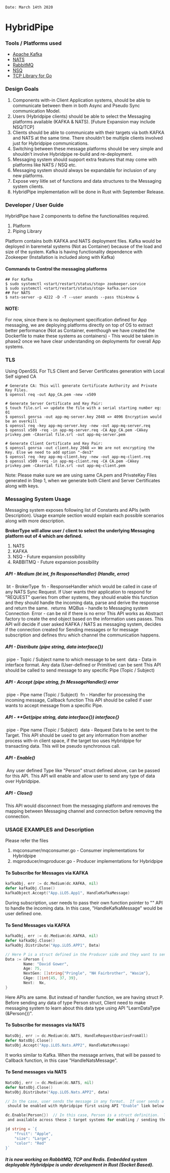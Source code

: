 ```Date: March 14th 2020```
# HybridPipe

### Tools / Platforms used
-   [Apache Kafka](https://kafka.apache.org/)
-   [NATS](https://nats.io/)
-   [RabbitMQ](https://www.rabbitmq.com/)
-   [NSQ](https://nsq.io/)
-   [TCP Library for Go](https://golang.org/pkg/net/)

### Design Goals
1. Components with-in Client Application systems, should be able to communicate between them in both Async and Pseudo Sync communication Model.
2. Users (Hybridpipe clients) should be able to select the Messaging platforms available (KAFKA & NATS). [Future
 Expansion may include NSQ/TCP]
3. Clients should be able to communicate with their targets via both KAFKA and NATS at the same time. There shouldn't be multiple clients involved just for Hybridpipe communications.
4. Switching between these message platforms should be very simple and shouldn't involve Hybridpipe re-build and re-deployment.
5. Messaging system should support extra features that may come with platforms like NATS / NSQ etc.
6. Messaging system should always be expandable for inclusion of any new platforms.
7. Expose very liitle set of functions and data structures to the Messaging system clients.
8. HybridPipe implementation will be done in Rust with September Release.

### Developer / User Guide
HybridPipe have 2 components to define the functionalities required.
1.  Platform
2.  Piping Library

Platform contains both KAFKA and NATS deployment files.  Kafka would be deployed in baremetal systems (Not as Container) because of the load and size of the system.  Kafka is having functionality dependence with Zookeeper (Installation is included along with Kafka)

#### Commands to Control the messaging platforms
```shell
## For Kafka
$ sudo systemctl <start/restart/status/stop> zookeeper.service
$ sudo systemctl <start/restart/status/stop> kafka.service
## For NATS
$ nats-server -p 4222 -D -T --user anands --pass this4now &
```

#### NOTE:
For now, since there is no deployment specification defined for App messaging, we are deploying platforms directly on top of OS to extract better performance (Not as Container, eventhough we have created the Dockerfile to make these systems as containers) - This would be taken in phase2 once we have clear understanding on deployments for overall App systems.

### TLS
Using OpenSSL For TLS Client and Server Certificates generation with Local Self signed CA
```shell
# Generate CA: This will generate Certificate Authority and Private Key Files.
$ openssl req -out App_CA.pem -new -x509

# Generate Server Certificate and Key Pair:
$ touch file.srl => update the file with a serial starting number eg: 01
$ openssl genrsa -out app-mq-server.key 2048 => 4096 Encryption would be an overkill
$ openssl req -key app-mq-server.key -new -out app-mq-server.req
$ openssl x509 -req -in app-mq-server.req -CA App_CA.pem -CAkey privkey.pem -CAserial file.srl -out app-mq-server.pem

# Generate Client Certificate and Key Pair:
$ openssl genrsa -out client.key 2048 => We are not encrypting the Key. Else we need to add option "-des3"
$ openssl req -key app-mq-client.key -new -out app-mq-client.req
$ openssl x509 -req -in app-mq-client.req -CA CA.pem -CAkey privkey.pem -CAserial file.srl -out app-mq-client.pem
```

Note: Please make sure we are using same CA.pem and PrivateKey Files generated in Step 1, when we generate both
 Client and Server Certificates along with keys.

### Messaging System Usage

Messaging system exposes following list of Constants and APIs (with Description).  Usage example section would
 explain each possible scenarios along with more description.

**BrokerType will allow user / client to select the underlying Messaging platform out of 4 which are defined.**
1.  NATS
2.  KAFKA
3.  NSQ - Future expansion possibility
4.  RABBITMQ - Future expansion possibility

##### API - **Medium (bt int, fn ResponseHandler) (Handle, error)**
​        bt - BrokerType
​        fn - ResponseHandler which would be called in case of any NATS Sync Request. If User wants their application
 to respond for "REQUEST" queries from other systems, they should enable this
function and they should handle the incoming data, parse and derive the response and return the same.
​        returns
​        MQBus - handle to Messaging system Connection
​        Error - can be nil if there is no error
This API works as Abstract factory to create the end object based on the information uses passes. This API will
 decide if user asked KAFKA / NATS as messaging system, decides if the connection created
for Sending messages or for message subscription and defines thru which channel the communication happens.

##### API - **Distribute (pipe string, data interface{})**
​        pipe - Topic / Subject name to which message to be sent
​        data - Data in interface format. Any data (User-defined or Primitive) can be sent
This API should be called to send message to any specific Pipe (Topic / Subject)

##### API - **Accept (pipe string, fn MessageHandler)) error**
​        pipe - Pipe name (Topic / Subject)
​		fn   - Handler for processing the incoming message, Callback function
This API should be called if user wants to accept message from a specific Pipe.

##### API - **Get(pipe string, data interface{}) interface{}
​		pipe - Pipe name (Topic / Subject)
​		data - Request Data to be sent to the Target.
This API should be used to get any information from another process with-in client space, if the target too uses
 Hybridpipe for transacting data. This will be pseudo synchronous call.

##### API - **Enable(<User-Defined Struct>)**
​		Any user defined Type like "Person" struct defined above, can be passed for this API. This API will enable
 and allow user to send any type of data over Hybridpipe.

##### API - **Close()**
This API would disconnect from the messaging platform and removes the mapping between Messaging channel and
 connection before removing the connection.

### USAGE EXAMPLES and Description
Please refer the files
1. mqconsumer/mqconsumer.go - Consumer implementations for Hybridpipe
2. mqproducer/mqproducer.go - Producer implementations for Hybridpipe

#### To Subscribe for Messages via KAFKA
```go
kafkaObj, err := dc.Medium(dc.KAFKA, nil)
defer kafkaObj.Close()
kafkaObject.Accept("App.iLO5.App1", HandleKafkaMessage)
```
During subscription, user needs to pass their own function pointer to "" API to handle the incoming data. In this
 case, "HandleKafkaMessage" would be user defined one.

#### To Send Messages via KAFKA
```go
kafkaObj, err := dc.Medium(dc.KAFKA, nil)
defer kafkaObj.Close()
kafkaObj.Distribute("App.iLO5.APP1", Data)

// Here P is a struct defined in the Producer side and they want to send it to Consumer
Data := &Person {
        Name: "David Gower",
        Age: 75,
        NextGen: []string{"Pringle", "NH Fairbrother", "Wasim"},
        CAge: []int{45, 37, 39},
        Next:  Nx,
}
```
Here APIs are same. But instead of handler function, we are having struct P. Before sending any data of type Person
 struct, Client need to make messaging system to learn about this data type using API
"LearnDataType (&Person{})".

#### To Subscribe for messages via NATS
```go
NatsObj, err := dc.Medium(dc.NATS, HandleRequestQueriesFromAll)
defer NatsObj.Close()
NatsObj.Accept("App.iLO5.Nats.APP2", HandleNatsMessage)
```
It works similar to Kafka. When the message arrives, that will be passed to Callback function, in this case
 "HandleNatsMessage".

#### To Send messages via NATS
```go
NatsObj, err := dc.Medium(dc.NATS, nil)
defer NatsObj.Close()
NatsObj.Distribute("App.iLO5.Nats.APP2", data)

// In the case, user sends the message in any format.  If user sends a specfic user-defined struct object, that
 should be enabled with Hybridpipe first using API "Enable" liek below

dc.Enable(Person{})  // In this case, Person is a struct definition.  These struct members should be exported already
 and available across these 2 target systems for enabling / sending these user-defined objects.

jd string = `{
    "fruit": "Apple",
    "size": "Large",
    "color": "Red"
}`
```

##### It is now working on RabbitMQ, TCP and Redis. Embedded system deployable Hybridpipe is under development in Rust (Socket Based).
